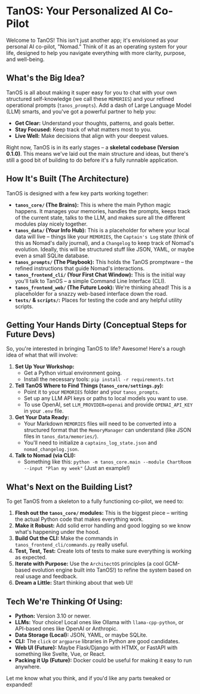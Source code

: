 # TanOS: Your Personalized AI Co-Pilot

Welcome to TanOS! This isn't just another app; it's envisioned as your personal AI co-pilot, "Nomad." Think of it as an operating system for your life, designed to help you navigate everything with more clarity, purpose, and well-being.

## What's the Big Idea?

TanOS is all about making it super easy for you to chat with your own structured self-knowledge (we call these `MEMORIES`) and your refined operational prompts (`tanos_prompts`). Add a dash of Large Language Model (LLM) smarts, and you've got a powerful partner to help you:

* **Get Clear:** Understand your thoughts, patterns, and goals better.
* **Stay Focused:** Keep track of what matters most to you.
* **Live Well:** Make decisions that align with your deepest values.

Right now, TanOS is in its early stages – a **skeletal codebase (Version 0.1.0)**. This means we've laid out the main structure and ideas, but there's still a good bit of building to do before it's a fully runnable application.

## How It's Built (The Architecture)

TanOS is designed with a few key parts working together:

* **`tanos_core/` (The Brains):** This is where the main Python magic happens. It manages your memories, handles the prompts, keeps track of the current state, talks to the LLM, and makes sure all the different modules play nicely together.
* **`tanos_data/` (Your Info Hub):** This is a placeholder for where your local data will live – things like your `MEMORIES`, the `Captain's Log` state (think of this as Nomad's daily journal), and a `Changelog` to keep track of Nomad's evolution. Ideally, this will be structured stuff like JSON, YAML, or maybe even a small SQLite database.
* **`tanos_prompts/` (The Playbook):** This holds the TanOS promptware – the refined instructions that guide Nomad's interactions.
* **`tanos_frontend_cli/` (Your First Chat Window):** This is the initial way you'll talk to TanOS – a simple Command Line Interface (CLI).
* **`tanos_frontend_web/` (The Future Look):** We're thinking ahead! This is a placeholder for a snazzy web-based interface down the road.
* **`tests/` & `scripts/`:** Places for testing the code and any helpful utility scripts.

## Getting Your Hands Dirty (Conceptual Steps for Future Devs)

So, you're interested in bringing TanOS to life? Awesome! Here's a rough idea of what that will involve:

1.  **Set Up Your Workshop:**
    * Get a Python virtual environment going.
    * Install the necessary tools: `pip install -r requirements.txt`
2.  **Tell TanOS Where to Find Things (`tanos_core/settings.py`):**
    * Point it to your `MEMORIES` folder and your `tanos_prompts`.
    * Set up any LLM API keys or paths to local models you want to use.
    * To use OpenAI, set `LLM_PROVIDER=openai` and provide `OPENAI_API_KEY` in your `.env` file.
3.  **Get Your Data Ready:**
    * Your Markdown `MEMORIES` files will need to be converted into a structured format that the `MemoryManager` can understand (like JSON files in `tanos_data/memories/`).
    * You'll need to initialize a `captains_log_state.json` and `nomad_changelog.json`.
4.  **Talk to Nomad (via CLI):**
    * Something like this: `python -m tanos_core.main --module ChartRoom --input "Plan my week"` (Just an example!)

## What's Next on the Building List?

To get TanOS from a skeleton to a fully functioning co-pilot, we need to:

1.  **Flesh out the `tanos_core/` modules:** This is the biggest piece – writing the actual Python code that makes everything work.
2.  **Make it Robust:** Add solid error handling and good logging so we know what's happening under the hood.
3.  **Build Out the CLI:** Make the commands in `tanos_frontend_cli/commands.py` really useful.
4.  **Test, Test, Test:** Create lots of tests to make sure everything is working as expected.
5.  **Iterate with Purpose:** Use the `ArchitectOS` principles (a cool GCM-based evolution engine built into TanOS!) to refine the system based on real usage and feedback.
6.  **Dream a Little:** Start thinking about that web UI!

## Tech We're Thinking Of Using:

* **Python:** Version 3.10 or newer.
* **LLMs:** Your choice! Local ones like Ollama with `llama-cpp-python`, or API-based ones like OpenAI or Anthropic.
* **Data Storage (Local):** JSON, YAML, or maybe SQLite.
* **CLI:** The `click` or `argparse` libraries in Python are good candidates.
* **Web UI (Future):** Maybe Flask/Django with HTMX, or FastAPI with something like Svelte, Vue, or React.
* **Packing it Up (Future):** Docker could be useful for making it easy to run anywhere.

Let me know what you think, and if you'd like any parts tweaked or expanded!

